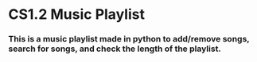 # CS1.2 Music Playlist

### This is a music playlist made in python to add/remove songs, search for songs, and check the length of the playlist. 
